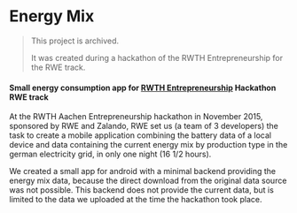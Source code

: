 # Energy Mix

> This project is archived.
>
> It was created during a hackathon of the RWTH Entrepreneurship for the RWE track.

#### Small energy consumption app for [RWTH Entrepreneurship](http://www.gruenderzentrum.rwth-aachen.de/) Hackathon RWE track

At the RWTH Aachen Entrepreneurship hackathon in November 2015, sponsored by RWE and Zalando, RWE set us (a team of 3 developers) the task to create a mobile application combining the battery data of a local device and data containing the current energy mix by production type in the german electricity grid, in only one night (16 1/2 hours).

We created a small app for android with a minimal backend providing the energy mix data, because the direct download from the original data source was not possible. This backend does not provide the current data, but is limited to the data we uploaded at the time the hackathon took place.
